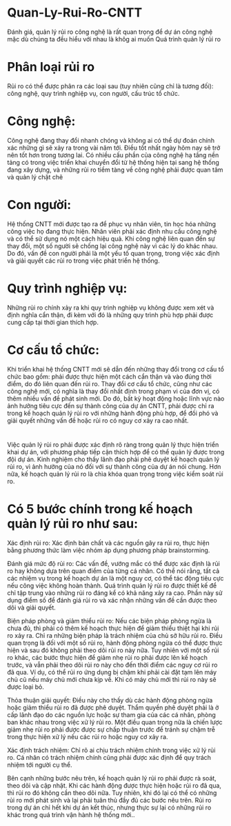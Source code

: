 # Quan-Ly-Rui-Ro-CNTT
Đánh giá, quản lý rủi ro công nghệ là rất quan trọng để dự án công nghệ mặc dù chúng ta đều hiểu với nhau là khôg ai muốn
Quá trình quản lý rủi ro

# Phân loại rủi ro

Rủi ro có thể được phân ra các loại sau (tuy nhiên cũng chỉ là tương đối): công nghệ, quy trình nghiệp vụ, con người, cấu trúc tổ chức.

# Công nghệ: 
Công nghệ đang thay đổi nhanh chóng và không ai có thể dự đoán chính xác những gì sẽ xảy ra trong vài năm tới. Điều tốt nhất ngày hôm nay sẽ trở nên tốt hơn trong tương lai. Có nhiều cấu phần của công nghệ hạ tầng nền tảng có trong việc triển khai chuyển đổi từ hệ thống hiện tại sang hệ thống đang xây dựng, và những rủi ro tiềm tàng về công nghệ phải được quan tâm và quản lý chặt chẽ

# Con người:
Hệ thống CNTT mới được tạo ra để phục vụ nhân viên, tin học hóa những công việc họ đang thực hiện. Nhân viên phải xác định nhu cầu công nghệ và có thể sử dụng nó một cách hiệu quả. Khi công nghệ liên quan đến sự thay đổi, một số người sẽ chống lại công nghệ này vì các lý do khác nhau. Do đó, vấn đề con người phải là một yếu tố quan trọng, trong việc xác định và giải quyết các rủi ro trong việc phát triển hệ thống.

# Quy trình nghiệp vụ: 
Những rủi ro chính xảy ra khi quy trình nghiệp vụ không được xem xét và định nghĩa cẩn thận, đi kèm với đó là những quy trình phù hợp phải được cung cấp tại thời gian thích hợp.

# Cơ cấu tổ chức:
Khi triển khai hệ thống CNTT mới sẽ dẫn đến những thay đổi trong cơ cấu tổ chức bao gồm: phải được thực hiện một cách cẩn thận và vào đúng thời điểm, do đó liên quan đến rủi ro. Thay đổi cơ cấu tổ chức, cũng như các công nghệ mới, có nghĩa là thay đổi nhất định trong phạm vi của đơn vị, có thêm nhiều vấn đề phát sinh mới. Do đó, bất kỳ hoạt động hoặc lĩnh vực nào ảnh hưởng tiêu cực đến sự thành công của dự án CNTT, phải được chỉ ra trong kế hoạch quản lý rủi ro với những hành động phù hợp, để đối phó và giải quyết những vấn đề hoặc rủi ro có nguy cơ xảy ra cao nhất.

#

Việc quản lý rủi ro phải được xác định rõ ràng trong quản lý thực hiện triển khai dự án, với phương pháp tiếp cận thích hợp để có thể quản lý được trong đội dự án. Kinh nghiệm cho thấy lãnh đạo phải phê duyệt kế hoạch quản lý rủi ro, vì ảnh hưởng của nó đối với sự thành công của dự án nói chung. Hơn nữa, kế hoạch quản lý rủi ro là chìa khóa quan trọng trong việc kiểm soát rủi ro.

# Có 5  bước chính trong kế hoạch quản lý rủi ro như sau:

Xác định rủi ro: Xác định bản chất và các nguồn gây ra rủi ro, thực hiện bằng phương thức làm việc nhóm áp dụng phương pháp brainstorming.

Đánh giá mức độ rủi ro: Các vấn đề, vướng mắc có thể được xác định là rủi ro hay không dựa trên quan điểm của từng cá nhân. Có thể nói rằng, tất cả các nhiệm vụ trong kế hoạch dự án là một nguy cơ, có thể tác động tiêu cực nếu công việc không hoàn thành. Quá trình quản lý rủi ro được thiết kế để chỉ tập trung vào những rủi ro đáng kể có khả năng xảy ra cao. Phần này sử dụng điểm số để đánh giá rủi ro và xác nhận những vấn đề cần được theo dõi và giải quyết.

 Biện pháp phòng và giảm thiểu rủi ro: Nếu các biện pháp phòng ngừa là chưa đủ, thì phải có thêm kế hoạch thực hiện để giảm thiểu thiệt hại khi rủi ro xảy ra. Chỉ ra những biện pháp là trách nhiệm của chủ sở hữu rủi ro. Điều quan trọng là đối với một số rủi ro, hành động phòng ngừa có thể được thực hiện và sau đó không phải theo dõi rủi ro này nữa. Tuy nhiên với một số rủi ro khác, các bước thực hiện để giảm nhẹ rủi ro phải được lên kế hoạch trước, và vẫn phải theo dõi rủi ro này cho đến thời điểm các nguy cơ rủi ro đã qua. Ví dụ, có thể rủi ro ứng dụng bị chậm khi phải cài đặt tạm lên máy chủ cũ nếu máy chủ mới chưa kịp về. Khi có máy chủ mới thì rủi ro này sẽ được loại bỏ.

Thỏa thuận giải quyết: Điều này cho thấy dù các hành động phòng ngừa hoặc giảm thiểu rủi ro đã được phê duyệt. Thẩm quyền phê duyệt phải là ở cấp lãnh đạo do các nguồn lực hoặc sự tham gia của các cá nhân, phòng ban khác nhau trong việc xử lý rủi ro. Một điều quan trọng nữa là chiến lược giảm nhẹ rủi ro phải được được sự chấp thuận trước để tránh sự chậm trễ trong thực hiện xử lý nếu các rủi ro hoặc nguy cơ xảy ra.

Xác định trách nhiệm: Chỉ rõ ai chịu trách nhiệm chính trong việc xử lý rủi ro. Cá nhân có trách nhiệm chính cũng phải được xác định để quy trách nhiệm tới người cụ thể.

Bên cạnh những bước nêu trên, kế hoạch quản lý rủi ro phải được rà soát, theo dõi và cập nhật. Khi các hành động được thực hiện hoặc rủi ro đã qua, thì rủi ro đó không cần theo dõi nữa. Tuy nhiên, khi đó lại có thể có những rủi ro mới phát sinh và lại phải tuân thủ đầy đủ các bước nêu trên. Rủi ro trong dự án chỉ hết khi dự án kết thúc, nhưng thực sự lại có những rủi ro khác trong quá trình vận hành hệ thống mới..
